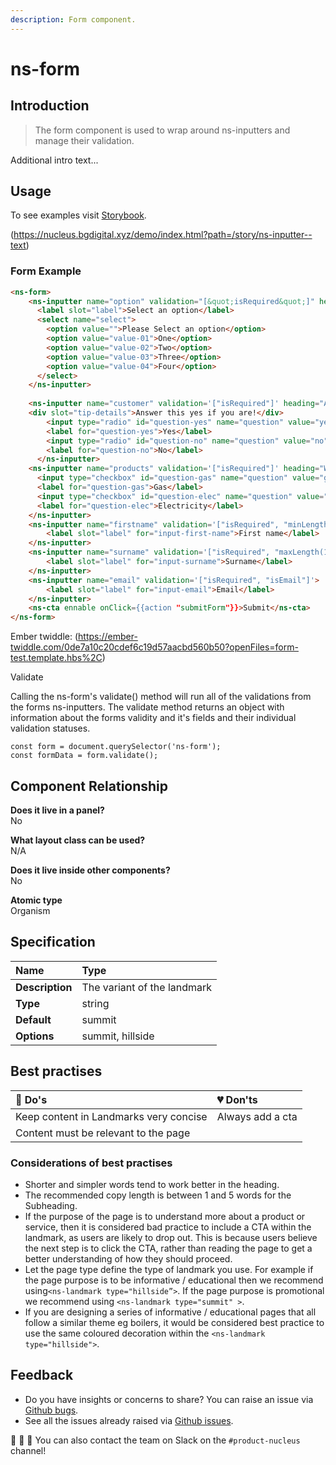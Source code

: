 ```yaml
---
description: Form component.
---
```


# ns-form

## Introduction

> The form component is used to wrap around ns-inputters and manage their validation.

Additional intro text...

## Usage

To see examples visit [Storybook](https://nucleus.bgdigital.xyz/demo/index.html?path=/story/ns-form--form).

(https://nucleus.bgdigital.xyz/demo/index.html?path=/story/ns-inputter--text)

### Form Example
```html
<ns-form>
    <ns-inputter name="option" validation="[&quot;isRequired&quot;]" heading="Select an option" helper="">
      <label slot="label">Select an option</label>
      <select name="select">
        <option value="">Please Select an option</option>
        <option value="value-01">One</option>
        <option value="value-02">Two</option>
        <option value="value-03">Three</option>
        <option value="value-04">Four</option>
      </select>
    </ns-inputter>
  
    <ns-inputter name="customer" validation='["isRequired"]' heading="Are you a British Gas customer?" helper="Are you a customer?">
    <div slot="tip-details">Answer this yes if you are!</div>
        <input type="radio" id="question-yes" name="question" value="yes">
        <label for="question-yes">Yes</label>
        <input type="radio" id="question-no" name="question" value="no">
        <label for="question-no">No</label>
      </ns-inputter>
    <ns-inputter name="products" validation='["isRequired"]' heading="What do you want?" helper="">
      <input type="checkbox" id="question-gas" name="question" value="gas" checked="">
      <label for="question-gas">Gas</label>
      <input type="checkbox" id="question-elec" name="question" value="electricity">
      <label for="question-elec">Electricity</label>
    </ns-inputter>
    <ns-inputter name="firstname" validation='["isRequired", "minLength(10)"]'>
        <label slot="label" for="input-first-name">First name</label>
    </ns-inputter>
    <ns-inputter name="surname" validation='["isRequired", "maxLength(15)"]'>
        <label slot="label" for="input-surname">Surname</label>
    </ns-inputter>
    <ns-inputter name="email" validation='["isRequired", "isEmail"]'>
        <label slot="label" for="input-email">Email</label>
    </ns-inputter>
    <ns-cta ennable onClick={{action "submitForm"}}>Submit</ns-cta>
</ns-form>
```
Ember twiddle: (https://ember-twiddle.com/0de7a10c20cdef6c19d57aacbd560b50?openFiles=form-test.template.hbs%2C)

Validate

Calling the ns-form's validate() method will run all of the validations from the forms ns-inputters.  The validate method returns an object with information about the forms validity and it's fields and their individual validation statuses.

```
const form = document.querySelector('ns-form');
const formData = form.validate();
```


## Component Relationship

**Does it live in a panel?**  
No

**What layout class can be used?**  
N/A

**Does it live inside other components?**  
No

**Atomic type**  
Organism

## Specification

| **Name** | Type |
| :--- | :--- |
| **Description** | The variant of the landmark |
| **Type** | string |
| **Default** | summit |
| **Options** | summit, hillside |


## Best practises

| 💚 Do's | 💔 Don'ts |
| :--- | :--- |
| Keep content in Landmarks very concise | Always add a cta |
| Content must be relevant to the page | |


### Considerations of best practises

* Shorter and simpler words tend to work better in the heading.
* The recommended copy length is between 1 and 5 words for the Subheading.
* If the purpose of the page is to understand more about a product or service, then it is considered bad practice to include a CTA within the landmark, as users are likely to drop out. This is because users believe the next step is to click the CTA, rather than reading the page to get a better understanding of how they should proceed.
* Let the page type define the type of landmark you use. For example if the page purpose is to be informative / educational then we recommend using`<ns-landmark type="hillside”>`. If the page purpose is promotional we recommend using `<ns-landmark type="summit" >`.
* If you are designing a series of informative / educational pages that all follow a similar theme eg boilers, it would be considered best practice to use the same coloured decoration within the `<ns-landmark type="hillside">`.


## Feedback

* Do you have insights or concerns to share? You can raise an issue via [Github bugs](https://github.com/ConnectedHomes/nucleus/issues/new?assignees=&labels=Bug&template=a--bug-report.md&title=[bug]%20[ns-landmark]).
* See all the issues already raised via [Github issues](https://github.com/connectedHomes/nucleus/issues?utf8=%E2%9C%93&q=is%3Aopen+is%3Aissue+label%3ABug+[ns-landmark]).

💩 🎉 🦄 You can also contact the team on Slack on the `#product-nucleus` channel!
